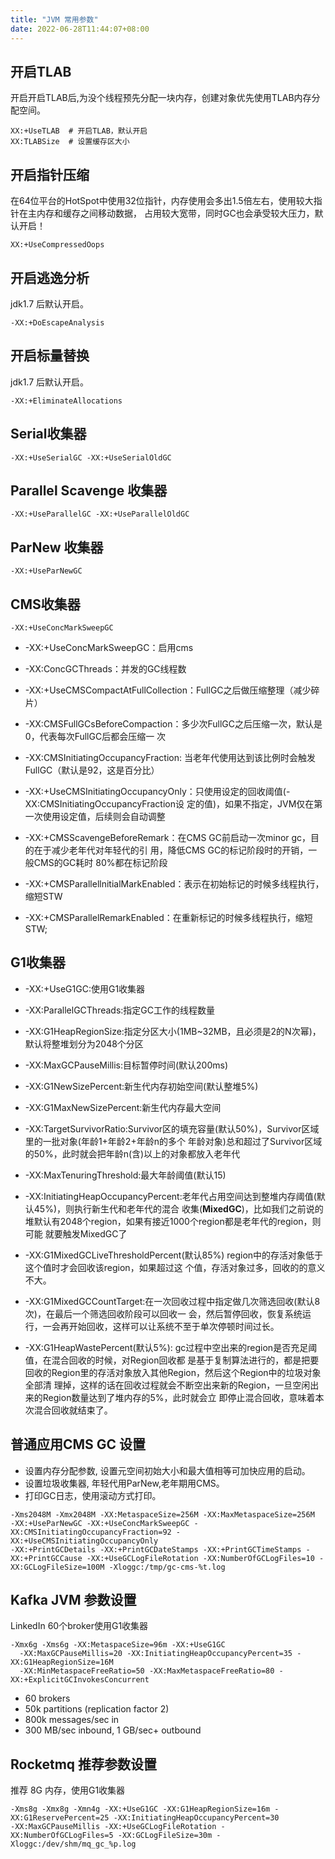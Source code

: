 ```yaml
---
title: "JVM 常用参数"
date: 2022-06-28T11:44:07+08:00
---
```

## 开启TLAB

开启开启TLAB后,为没个线程预先分配一块内存，创建对象优先使用TLAB内存分配空间。

```shell
XX:+UseTLAB  # 开启TLAB，默认开启
XX:TLABSize  # 设置缓存区大小
```

## 开启指针压缩

在64位平台的HotSpot中使用32位指针，内存使用会多出1.5倍左右，使用较大指针在主内存和缓存之间移动数据， 占用较大宽带，同时GC也会承受较大压力，默认开启！

```shell
XX:+UseCompressedOops
```

## 开启逃逸分析

jdk1.7 后默认开启。

```shell
-XX:+DoEscapeAnalysis
```

## 开启标量替换

jdk1.7 后默认开启。

```shell
-XX:+EliminateAllocations
```

## Serial收集器

```shell
-XX:+UseSerialGC -XX:+UseSerialOldGC
```

## Parallel Scavenge 收集器

```shell
-XX:+UseParallelGC -XX:+UseParallelOldGC
```

## ParNew 收集器

```shell
-XX:+UseParNewGC
```

## CMS收集器

```shell
-XX:+UseConcMarkSweepGC
```

-  -XX:+UseConcMarkSweepGC：启用cms 

-  -XX:ConcGCThreads：并发的GC线程数 

- -XX:+UseCMSCompactAtFullCollection：FullGC之后做压缩整理（减少碎片） 

- -XX:CMSFullGCsBeforeCompaction：多少次FullGC之后压缩一次，默认是0，代表每次FullGC后都会压缩一 次

-  -XX:CMSInitiatingOccupancyFraction: 当老年代使用达到该比例时会触发FullGC（默认是92，这是百分比） 

- -XX:+UseCMSInitiatingOccupancyOnly：只使用设定的回收阈值(-XX:CMSInitiatingOccupancyFraction设 定的值)，如果不指定，JVM仅在第一次使用设定值，后续则会自动调整 

- -XX:+CMSScavengeBeforeRemark：在CMS GC前启动一次minor gc，目的在于减少老年代对年轻代的引 用，降低CMS GC的标记阶段时的开销，一般CMS的GC耗时 80%都在标记阶段 

- -XX:+CMSParallellnitialMarkEnabled：表示在初始标记的时候多线程执行，缩短STW 

- -XX:+CMSParallelRemarkEnabled：在重新标记的时候多线程执行，缩短STW; 

## G1收集器

- -XX:+UseG1GC:使用G1收集器 

- -XX:ParallelGCThreads:指定GC工作的线程数量 

- -XX:G1HeapRegionSize:指定分区大小(1MB~32MB，且必须是2的N次幂)，默认将整堆划分为2048个分区 

- -XX:MaxGCPauseMillis:目标暂停时间(默认200ms) 

- -XX:G1NewSizePercent:新生代内存初始空间(默认整堆5%) 

- -XX:G1MaxNewSizePercent:新生代内存最大空间 

- -XX:TargetSurvivorRatio:Survivor区的填充容量(默认50%)，Survivor区域里的一批对象(年龄1+年龄2+年龄n的多个 年龄对象)总和超过了Survivor区域的50%，此时就会把年龄n(含)以上的对象都放入老年代 

- -XX:MaxTenuringThreshold:最大年龄阈值(默认15) 
-  -XX:InitiatingHeapOccupancyPercent:老年代占用空间达到整堆内存阈值(默认45%)，则执行新生代和老年代的混合 收集(**MixedGC**)，比如我们之前说的堆默认有2048个region，如果有接近1000个region都是老年代的region，则可能 就要触发MixedGC了 

- -XX:G1MixedGCLiveThresholdPercent(默认85%) region中的存活对象低于这个值时才会回收该region，如果超过这 个值，存活对象过多，回收的的意义不大。 

- -XX:G1MixedGCCountTarget:在一次回收过程中指定做几次筛选回收(默认8次)，在最后一个筛选回收阶段可以回收一 会，然后暂停回收，恢复系统运行，一会再开始回收，这样可以让系统不至于单次停顿时间过长。 

- -XX:G1HeapWastePercent(默认5%): gc过程中空出来的region是否充足阈值，在混合回收的时候，对Region回收都 是基于复制算法进行的，都是把要回收的Region里的存活对象放入其他Region，然后这个Region中的垃圾对象全部清 理掉，这样的话在回收过程就会不断空出来新的Region，一旦空闲出来的Region数量达到了堆内存的5%，此时就会立 即停止混合回收，意味着本次混合回收就结束了。 

## 普通应用CMS GC 设置

- 设置内存分配参数, 设置元空间初始大小和最大值相等可加快应用的启动。
- 设置垃圾收集器, 年轻代用ParNew,老年期用CMS。
- 打印GC日志，使用滚动方式打印。

```shell
-Xms2048M -Xmx2048M -XX:MetaspaceSize=256M -XX:MaxMetaspaceSize=256M 
-XX:+UseParNewGC -XX:+UseConcMarkSweepGC -XX:CMSInitiatingOccupancyFraction=92 -XX:+UseCMSInitiatingOccupancyOnly
-XX:+PrintGCDetails -XX:+PrintGCDateStamps -XX:+PrintGCTimeStamps -XX:+PrintGCCause -XX:+UseGCLogFileRotation -XX:NumberOfGCLogFiles=10 -XX:GCLogFileSize=100M -Xloggc:/tmp/gc-cms-%t.log 
```

## Kafka JVM 参数设置

LinkedIn 60个broker使用G1收集器

```shell
-Xmx6g -Xms6g -XX:MetaspaceSize=96m -XX:+UseG1GC
  -XX:MaxGCPauseMillis=20 -XX:InitiatingHeapOccupancyPercent=35 -XX:G1HeapRegionSize=16M
  -XX:MinMetaspaceFreeRatio=50 -XX:MaxMetaspaceFreeRatio=80 -XX:+ExplicitGCInvokesConcurrent
```

- 60 brokers
- 50k partitions (replication factor 2)
- 800k messages/sec in
- 300 MB/sec inbound, 1 GB/sec+ outbound

## Rocketmq 推荐参数设置

推荐 8G 内存，使用G1收集器

```shell
-Xms8g -Xmx8g -Xmn4g -XX:+UseG1GC -XX:G1HeapRegionSize=16m -XX:G1ReservePercent=25 -XX:InitiatingHeapOccupancyPercent=30
-XX:MaxGCPauseMillis -XX:+UseGCLogFileRotation -XX:NumberOfGCLogFiles=5 -XX:GCLogFileSize=30m -Xloggc:/dev/shm/mq_gc_%p.log
```

